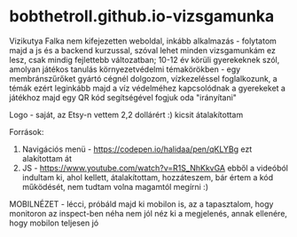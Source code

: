 # bobthetroll.github.io-vizsgamunka
Vizikutya Falka
nem kifejezetten weboldal, inkább alkalmazás - folytatom majd a js és a backend kurzussal, szóval lehet
minden vizsgamunkám ez lesz, csak mindig fejlettebb változatban;
10-12 év körüli gyerekeknek szól, amolyan játékos tanulás környezetvédelmi témakörökben - egy membránszűrőket gyártó cégnél dolgozom, vízkezeléssel foglalkozunk, a témák ezért leginkább majd a víz védelméhez kapcsolódnak
a gyerekeket a játékhoz majd egy QR kód segítségével fogjuk oda "irányítani"

Logo - saját, az Etsy-n vettem 2,2 dollárért :) kicsit átalakítottam

Források:
1. Navigációs menü - https://codepen.io/halidaa/pen/qKLYBg
ezt alakítottam át
2. JS - https://www.youtube.com/watch?v=R1S_NhKkvGA
ebből a videóból indultam ki, ahol kellett, átalakítottam, hozzáteszem, bár értem a kód működését, nem tudtam volna magamtól megírni :)

MOBILNÉZET - lécci, próbáld majd ki mobilon is, az a tapasztalom, hogy monitoron az inspect-ben néha nem jól néz ki a megjelenés, annak ellenére, hogy mobilon teljesen jó

